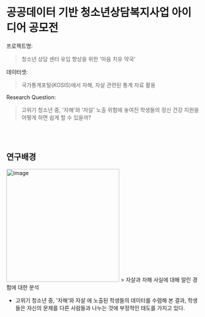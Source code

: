 # 공공데이터 기반 청소년상담복지사업 아이디어 공모전

프로젝트명:​ 
> 청소년 상담 센터 유입 향상을 위한 '마음 치유 약국'

데이터셋:
> 국가통계포털(KOSIS)에서 자해, 자살 관련된 통계 자료 활용

Research Question:
> 고위기 청소년 중, '자해'와 '자살' 노출 위험에 놓여진 학생들의 정신 건강 지원을 어떻게 하면 쉽게 할 수 있을까?

</br>
</br>

## 연구배경
<img width="295" alt="image" src="https://github.com/user-attachments/assets/5f0aa5d4-db2d-4598-963f-272f4ee11900">
> 자살과 자해 사실에 대해 알린 경험에 대한 분석

</br>

- 고위기 청소년 중, '자해'와 자살 에 노출된 학생들의 데이터를 수렴해 본 결과, 학생들은 자신의 문제를 다른 사람들과 나누는 것에 부정적인 태도를 가지고 있다.

</br>



